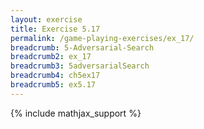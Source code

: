 ```yaml
---
layout: exercise
title: Exercise 5.17
permalink: /game-playing-exercises/ex_17/
breadcrumb: 5-Adversarial-Search
breadcrumb2: ex_17
breadcrumb3: 5adversarialSearch
breadcrumb4: ch5ex17
breadcrumb5: ex5.17
---
```


{% include mathjax_support %}

